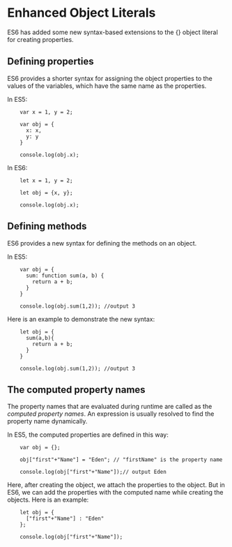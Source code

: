 # Enhanced Object Literals

ES6 has added some new syntax-based extensions to the {} object literal for creating properties.

## Defining properties

ES6 provides a shorter syntax for assigning the object properties to the values of the variables, which have the same name as the properties.

In ES5:
```
    var x = 1, y = 2;

    var obj = {
      x: x,
      y: y
    }

    console.log(obj.x);
```

In ES6:
```
    let x = 1, y = 2;

    let obj = {x, y};

    console.log(obj.x);
```

## Defining methods

ES6 provides a new syntax for defining the methods on an object.

In ES5:
```
    var obj = {
      sum: function sum(a, b) {
        return a + b;
      }
    }

    console.log(obj.sum(1,2)); //output 3
```

Here is an example to demonstrate the new syntax:
```
    let obj = {
      sum(a,b){
        return a + b;
      }
    }

    console.log(obj.sum(1,2)); //output 3
```

## The computed property names

The property names that are evaluated during runtime are called as the *computed property names*. An expression is usually resolved to find the property name dynamically.

In ES5, the computed properties are defined in this way:
```
    var obj = {};

    obj["first"+"Name"] = "Eden"; // "firstName" is the property name

    console.log(obj["first"+"Name"]);// output Eden
```
Here, after creating the object, we attach the properties to the object. But in ES6, we can add the properties with the computed name while creating the objects. Here is an example:
```
    let obj = {
      ["first"+"Name"] : "Eden"
    };

    console.log(obj["first"+"Name"]);
```

